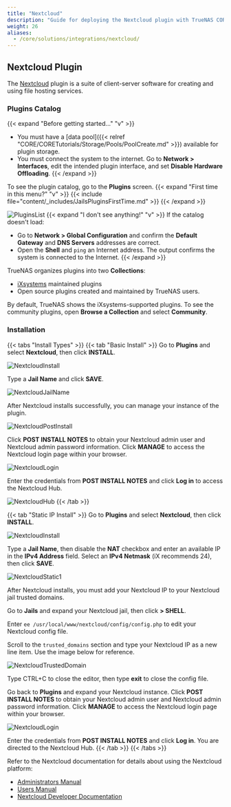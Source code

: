 ```yaml
---
title: "Nextcloud"
description: "Guide for deploying the Nextcloud plugin with TrueNAS CORE."
weight: 26
aliases:
  - /core/solutions/integrations/nextcloud/
---
```


## Nextcloud Plugin

The [Nextcloud](https://nextcloud.com/) plugin is a suite of client-server software for creating and using file hosting services. 

### Plugins Catalog

{{< expand "Before getting started..." "v" >}}
* You must have a [data pool]({{< relref "CORE/CORETutorials/Storage/Pools/PoolCreate.md" >}}) available for plugin storage.
* You must connect the system to the internet.
Go to **Network > Interfaces**, edit the intended plugin interface, and set **Disable Hardware Offloading**.
{{< /expand >}}

To see the plugin catalog, go to the **Plugins** screen.
{{< expand "First time in this menu?" "v" >}}
{{< include file="content/_includes/JailsPluginsFirstTime.md" >}}
{{< /expand >}}

![PluginsList](/images/CORE/12.0/PluginsList.png "Plugins Catalog")
{{< expand "I don't see anything!" "v" >}}
If the catalog doesn't load:
* Go to **Network > Global Configuration** and confirm the **Default Gateway** and **DNS Servers** addresses are correct.
* Open the **Shell** and `ping` an Internet address. 
The output confirms the system is connected to the Internet.
{{< /expand >}}

TrueNAS organizes plugins into two **Collections**:

* [iXsystems](https://www.ixsystems.com/) maintained plugins
* Open source plugins created and maintained by TrueNAS users.

By default, TrueNAS shows the iXsystems-supported plugins.
To see the community plugins, open **Browse a Collection** and select **Community**.

### Installation

{{< tabs "Install Types" >}}
{{< tab "Basic Install" >}}
Go to **Plugins** and select **Nextcloud**, then click **INSTALL**.

![NextcloudInstall](/images/CORE/12.0/SolutionsIntegrationsNextcloudInstall.png "Nextcloud Install")

Type a **Jail Name** and click **SAVE**.

![NextcloudJailName](/images/CORE/12.0/SolutionsIntegrationsNextcloudJailName.png "Nextcloud Jail Name")

After Nextcloud installs successfully, you can manage your instance of the plugin.  

![NextcloudPostInstall](/images/CORE/12.0/SolutionsIntegrationsNextcloudPostInstall.png "Nextcloud Post Install")

Click **POST INSTALL NOTES** to obtain your Nextcloud admin user and  Nextcloud admin password information. 
Click **MANAGE** to access the Nextcloud login page within your browser.

![NextcloudLogin](/images/CORE/12.0/SolutionsIntegrationsNextcloudLogin.png "Nextcloud Login")

Enter the credentials from **POST INSTALL NOTES** and click **Log in** to access the Nextcloud Hub.

![NextcloudHub](/images/CORE/12.0/SolutionsIntegrationsNextcloudLogin.png "Nextcloud Hub")
{{< /tab >}}

{{< tab "Static IP Install" >}}
Go to **Plugins** and select **Nextcloud**, then click **INSTALL**.

![NextcloudInstall](/images/CORE/12.0/SolutionsIntegrationsNextcloudInstall.png "Nextcloud Install")

Type a **Jail Name**, then disable the **NAT** checkbox and enter an available IP in the **IPv4 Address** field. 
Select an **IPv4 Netmask** (iX recommends 24), then click **SAVE**.

![NextcloudStatic1](/images/CORE/NextcloudStatic1.png "Nextcloud Static Setup")

After Nextcloud installs, you must add your Nextcloud IP to your Nextcloud jail trusted domains.

Go to **Jails** and expand your Nextcloud jail, then click **> SHELL**.

Enter `ee /usr/local/www/nextcloud/config/config.php` to edit your Nextcloud config file.

Scroll to the `trusted_domains` section and type your Nextcloud IP as a new line item. Use the image below for reference.

![NextcloudTrustedDomain](/images/CORE/NextcloudTrustedDomain.png "Nextcloud Add Trusted Domain")

Type <kdb>CTRL+C</kdb> to close the editor, then type **exit** to close the config file.

Go back to **Plugins** and expand your Nextcloud instance. 
Click **POST INSTALL NOTES** to obtain your Nextcloud admin user and Nextcloud admin password information. Click **MANAGE** to access the Nextcloud login page within your browser.

![NextcloudLogin](/images/CORE/12.0/SolutionsIntegrationsNextcloudLogin.png "Nextcloud Login")

Enter the credentials from **POST INSTALL NOTES** and click **Log in**.  You are directed to the Nextcloud Hub.
{{< /tab >}}
{{< /tabs >}}

Refer to the Nextcloud documentation for details about using the Nextcloud platform:

* [Administrators Manual](https://docs.nextcloud.com/server/latest/admin_manual/)
* [Users Manual](https://docs.nextcloud.com/server/latest/user_manual/en/)
* [Nextcloud Developer Documentation](https://docs.nextcloud.com/server/latest/developer_manual/)
